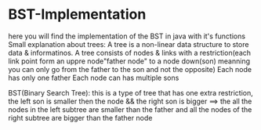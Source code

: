 # BST-Implementation
here you will find the implementation of the BST in java with it's functions
Small explanation about trees:
A tree is a non-linear data structure to store data & informatinos.
A tree consists of nodes & links with a restriction(each link point form an uppre node"father node" to a node down(son) meanning you can only go from the father to the son and not the opposite)
Each node has only one father
Each node can has multiple sons

BST(Binary Search Tree):
this is a type of tree that has one extra restriction, the left son is smaller then the node && the right son is bigger ==> the all the nodes in the left subtree are smaller than the father and all the nodes of the right subtree are bigger than the father node
